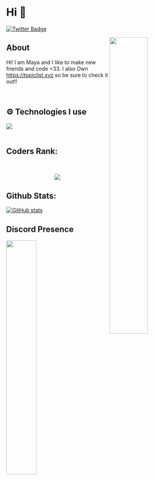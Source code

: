 # Hi 👋


[![Twitter Badge](https://img.shields.io/badge/-Twitter-1da1f2?style=flat-square&labelColor=1da1f2&logo=twitter&logoColor=white&link=https://twitter.com/ranveersoni21)](https://twitter.com/ranveersoni21)

<img width="45%" align="right" src="https://github-readme-streak-stats.herokuapp.com/?user=tunardev&theme=black-ice&hide_border=true&stroke=0000&background=0D1117">

<div align="left" width="100%">
   
## About
Hi! I am Maya and I like to make new friends and code <33. I also Own https://topiclist.xyz so be sure to check it out!!
 
<br />
   
## ⚙️ Technologies I use
   
<img src="https://skillicons.dev/icons?i=java,css,html,docker,discord,net,cassandra,rust,tailwind,github,git,lua,cloudflare,astro,pug,go,nodejs,nextjs,mongodb,react,redis,tailwind,ts,twitter,vscode,visualstudio,vim,express,vue,linux,markdown,materialui,mysql,netlify,nginx,nuxtjs,c,cpp,aws,raspberrypi,googlecloud,replit,vercel,remix&theme=dark" />
</div>

<br />

## Coders Rank:
  <br />
    <div>
        <p align="center">
            <a href="https://profile.codersrank.io/user/miya25">
              <img
  src="https://cr-ss-service.azurewebsites.net/api/ScreenShot?widget=summary&username=miya25&badges=3"/>
            </a>
        </p>
    </div>

## Github Stats:
[![GitHub stats](https://github-readme-stats.vercel.app/api?username=Miya25&theme=tokyonight&show_icons=true&include_all_commits=true&count_private=true)](https://github.com/Miya25)

## Discord Presence
<img width="40%" align="bottom-left" src="https://luppufy.onrender.com/member/787241442770419722?border=ffc0cb&theme=e75480">


